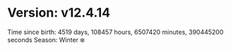 # Version: v12.4.14
Time since birth: 4519 days, 108457 hours, 6507420 minutes, 390445200 seconds
Season: Winter ❄️
